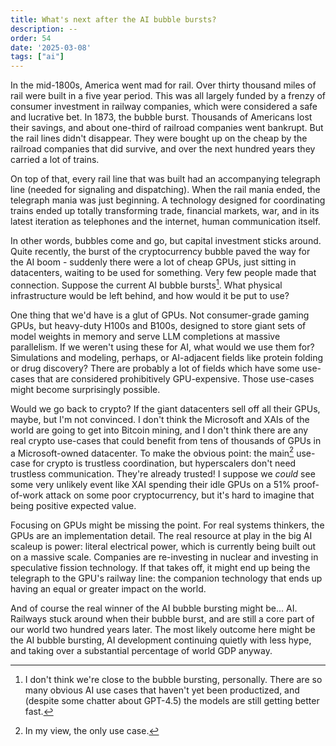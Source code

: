 ```yaml
---
title: What's next after the AI bubble bursts?
description: --
order: 54
date: '2025-03-08'
tags: ["ai"]
---
```


In the mid-1800s, America went mad for rail. Over thirty thousand miles of rail were built in a five year period. This was all largely funded by a frenzy of consumer investment in railway companies, which were considered a safe and lucrative bet. In 1873, the bubble burst. Thousands of Americans lost their savings, and about one-third of railroad companies went bankrupt. But the rail lines didn't disappear. They were bought up on the cheap by the railroad companies that did survive, and over the next hundred years they carried a lot of trains.

On top of that, every rail line that was built had an accompanying telegraph line (needed for signaling and dispatching). When the rail mania ended, the telegraph mania was just beginning. A technology designed for coordinating trains ended up totally transforming trade, financial markets, war, and in its latest iteration as telephones and the internet, human communication itself.

In other words, bubbles come and go, but capital investment sticks around. Quite recently, the burst of the cryptocurrency bubble paved the way for the AI boom - suddenly there were a lot of cheap GPUs, just sitting in datacenters, waiting to be used for something. Very few people made that connection. Suppose the current AI bubble bursts[^1]. What physical infrastructure would be left behind, and how would it be put to use?

One thing that we'd have is a glut of GPUs. Not consumer-grade gaming GPUs, but heavy-duty H100s and B100s, designed to store giant sets of model weights in memory and serve LLM completions at massive parallelism. If we weren't using these for AI, what would we use them for? Simulations and modeling, perhaps, or AI-adjacent fields like protein folding or drug discovery? There are probably a lot of fields which have some use-cases that are considered prohibitively GPU-expensive. Those use-cases might become surprisingly possible.

Would we go back to crypto? If the giant datacenters sell off all their GPUs, maybe, but I'm not convinced. I don't think the Microsoft and XAIs of the world are going to get into Bitcoin mining, and I don't think there are any real crypto use-cases that could benefit from tens of thousands of GPUs in a Microsoft-owned datacenter. To make the obvious point: the main[^2] use-case for crypto is trustless coordination, but hyperscalers don't need trustless communication. They're already trusted! I suppose we _could_ see some very unlikely event like XAI spending their idle GPUs on a 51% proof-of-work attack on some poor cryptocurrency, but it's hard to imagine that being positive expected value.

Focusing on GPUs might be missing the point. For real systems thinkers, the GPUs are an implementation detail. The real resource at play in the big AI scaleup is power: literal electrical power, which is currently being built out on a massive scale. Companies are re-investing in nuclear and investing in speculative fission technology. If that takes off, it might end up being the telegraph to the GPU's railway line: the companion technology that ends up having an equal or greater impact on the world.

And of course the real winner of the AI bubble bursting might be... AI. Railways stuck around when their bubble burst, and are still a core part of our world two hundred years later. The most likely outcome here might be the AI bubble bursting, AI development continuing quietly with less hype, and taking over a substantial percentage of world GDP anyway.

[^1]: I don't think we're close to the bubble bursting, personally. There are so many obvious AI use cases that haven't yet been productized, and (despite some chatter about GPT-4.5) the models are still getting better fast.

[^2]: In my view, the only use case.